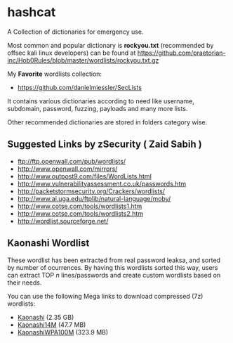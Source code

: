 # hashcat
A Collection of dictionaries for emergency use.

Most common and popular dictionary is **rockyou.txt** (recommended by offsec kali linux developers) can be found at https://github.com/praetorian-inc/Hob0Rules/blob/master/wordlists/rockyou.txt.gz

My **Favorite** wordlists collection:
* https://github.com/danielmiessler/SecLists

It contains various dictionaries according to need like username, subdomain, password, fuzzing, payloads and many more lists.

Other recommended dictionaries are stored in folders category wise.

## Suggested Links by zSecurity ( Zaid Sabih )
* ftp://ftp.openwall.com/pub/wordlists/
* http://www.openwall.com/mirrors/
* http://www.outpost9.com/files/WordLists.html
* http://www.vulnerabilityassessment.co.uk/passwords.htm
* http://packetstormsecurity.org/Crackers/wordlists/
* http://www.ai.uga.edu/ftplib/natural-language/moby/
* http://www.cotse.com/tools/wordlists1.htm
* http://www.cotse.com/tools/wordlists2.htm
* http://wordlist.sourceforge.net/

## Kaonashi Wordlist
These wordlist has been extracted from real password leaksa, and sorted by number of ocurrences. By having this wordlists sorted this way, users can extract TOP _n_ lines/passwords and create custom wordlists based on their needs.

You can use the following Mega links to download compressed (7z) wordlists: 

* [Kaonashi](https://mega.nz/#!nWJXzYzS!P1G8HDiMxq5wFaxeWGWx334Wp9wByj5kMEGLZkVX694) (2.35 GB)
* [Kaonashi14M](https://mega.nz/#!7fIlxQaC!BlrWduRgBwWH_Za9SoEJnnq7ySrV4E_NzfTtn_OI418) (47.7 MB)
* [KaonashiWPA100M](https://mega.nz/#!jeRRgQgZ!xcRcLpm0ftuu7z7JN32LHMECqk9vmpVNH2JFVxSICfU) (323.9 MB)
